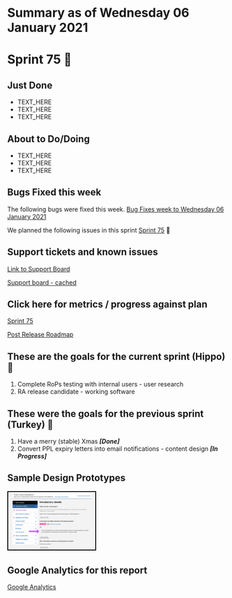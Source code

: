 # Summary as of Wednesday 06 January 2021 

# Sprint 75 &#129435;

## Just Done
* TEXT_HERE
* TEXT_HERE
* TEXT_HERE

## About to Do/Doing
* TEXT_HERE
* TEXT_HERE
* TEXT_HERE

## Bugs Fixed this week
The following bugs were fixed this week.
[Bug Fixes week to Wednesday 06 January 2021](graphs/bugs06012021.png)

We planned the following issues in this sprint 
[Sprint 75](graphs/sprint06012021.png) &#129435;

## Support tickets and known issues
[Link to Support Board](https://collaboration.homeoffice.gov.uk/jira/secure/RapidBoard.jspa?rapidView=1717&selectedIssue=ASSB-253)

[Support board - cached](graphs/supportBoard06012021.png)

## Click here for metrics / progress against plan
[Sprint 75](graphs/progress06012021.png)

[Post Release Roadmap](graphs/roadmap06012021.png)

## These are the goals for the current sprint (Hippo) &#129435;
1. Complete RoPs testing with internal users - user research 
2. RA release candidate - working software

## These were the goals for the previous sprint (Turkey) &#129411;
1. Have a merry (stable) Xmas ***[Done]*** 
2. Convert PPL expiry letters into email notifications - content design ***[In Progress]***

## Sample Design Prototypes
<a href="graphs/proto1_06012021.png"><img src="graphs/proto1_06012021.png" alt="HTML5 Icon" width="200" style="border:2px solid black"></a>
<br>


## Google Analytics for this report
[Google Analytics](graphs/GA06012021.png)

